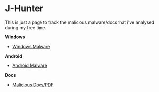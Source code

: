 # J-Hunter
This is just a page to track the malicious malware/docs that i've analysed during my free time.

**Windows**
- [Windows Malware](Windows)

**Android**
- [Android Malware](Android)

**Docs**
- [Malicious Docs/PDF](Docs)
